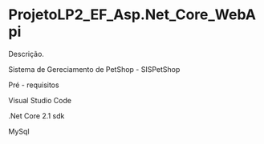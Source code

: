 # ProjetoLP2_EF_Asp.Net_Core_WebApi
Descrição.

   Sistema de Gereciamento de PetShop - SISPetShop

Pré - requisitos

   Visual Studio Code
   
  .Net Core 2.1 sdk
  
   MySql
      

